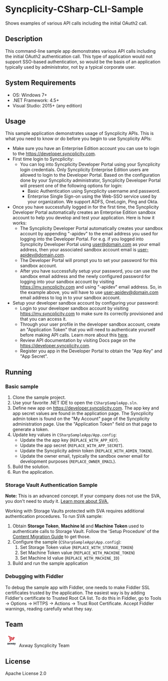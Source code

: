 # Syncplicity-CSharp-CLI-Sample

Shows examples of various API calls including the initial OAuth2 call.

## Description

This command-line sample app demonstrates various API calls including the initial OAuth2 authentication call.
This type of application would not support SSO-based authentication,
so would be the basis of an application typically used by administrator, not by a typical corporate user.

## System Requirements

* OS: Windows 7+
* .NET Framework: 4.5+
* Visual Studio: 2015+ (any edition)

## Usage

This sample application demonstrates usage of Syncplicity APIs. This is what you need to know or do before you begin to use Syncplicity APIs:

* Make sure you have an Enterprise Edition account you can use to login to the <https://developer.syncplicity.com>.
* First time login to Syncplicity:
  * You can log into Syncplicity Developer Portal using your Syncplicity login credentials.
    Only Syncplicity Enterprise Edition users are allowed to login to the Developer Portal.
    Based on the configuration done by your Syncplicity administrator,
    Syncplicity Developer Portal will present one of the following options for login:
    * Basic Authentication using Syncplicity username and password.
    * Enterprise Single Sign-on using the Web-SSO service used by your organization. We support ADFS, OneLogin, Ping and Okta.
* Once you have successfully logged in for the first time,
  the Syncplicity Developer Portal automatically creates an Enterprise Edition sandbox account to help you develop and test your application.
  Here is how it works:
  * The Syncplicity Developer Portal automatically creates your sandbox account
    by appending "-apidev" to the email address you used for logging into the Developer Portal.
    For e.g. if you logged into Syncplicity Developer Portal using user@domain.com as your email address,
    then your associated sandbox account email is user-apidev@domain.com.
  * The Developer Portal will prompt you to set your password for this sandbox account.
  * After you have successfully setup your password,
    you can use the sandbox email address and the newly configured password for logging into your sandbox account
    by visiting <https://my.syncplicity.com> and using "-apidev" email address.
    So, in the example above, you will have to use user-apidev@domain.com email address to log in to your sandbox account.
* Setup your developer sandbox account by configuring your password:
  * Login to your developer sandbox account by visiting <https://my.syncplicity.com> to make sure its correctly provisioned and that you can access it.
  * Through your user profile in the developer sandbox account,
    create an "Application Token" that you will need to authenticate yourself before making API calls.
    Learn more about this [here](https://syncplicity.zendesk.com/hc/en-us/articles/115002028926-Getting-Started-with-Syncplicity-APIs).
  * Review API documentation by visiting Docs page on the <https://developer.syncplicity.com>.
  * Register you app in the Developer Portal to obtain the "App Key" and "App Secret".
  
## Running

### Basic sample

1. Clone the sample project.
2. Use your favorite .NET IDE to open the `CSharpSampleApp.sln`.
3. Define new app on <https://developer.syncplicity.com>. The app key and app secret values are found in the application page.
  The Syncplicity admin token is found on the "My Account" page of the Syncplicity administration page.
  Use the "Application Token" field on that page to generate a token.
4. Update key values in `CSharpSampleApp/App.config`:
    * Update the the app key (`REPLACE_WITH_APP_KEY`).
    * Update the app secret (`REPLACE_WITH_APP_SECRET`).
    * Update the Syncplicity admin token (`REPLACE_WITH_ADMIN_TOKEN`).
    * Update the owner email, typically the sandbox owner email for development purposes (`REPLACE_OWNER_EMAIL`).
5. Build the solution.
6. Run the application.

### Storage Vault Authentication Sample

__Note:__ This is an advanced concept.
If your company does not use the SVA, you don't need to study it.
[Learn more about SVA.](https://syncplicity.zendesk.com/hc/en-us/articles/202659170-About-Syncplicity-StorageVaults-with-authentication-)

Working with Storage Vaults protected with SVA requires additional authentication procedures.
To run SVA sample:

1. Obtain **Storage Token**, **Machine Id** and **Machine Token**
    used to authenticate calls to Storage Vault.
    Follow the 'Setup Procedure' of the [Content Migration Guide](https://developer.syncplicity.com/content-migration-guide) to get those.
2. Configure the sample (`CSharpSampleApp\App.config`):
    1. Set Storage Token value (`REPLACE_WITH_STORAGE_TOKEN`)
    2. Set Machine Token value (`REPLACE_WITH_MACHINE_TOKEN`)
    3. Set Machine Id value (`REPLACE_WITH_MACHINE_ID`)
3. Build and run the sample application

### Debugging with Fiddler

To debug the sample app with Fiddler, one needs to make Fiddler SSL certificates trusted by the application.
The easiest way is by adding Fiddler's certificate to Trusted Root CA list.
To do this in Fiddler, go to Tools -> Options -> HTTPS -> Actions -> Trust Root Certificate.
Accept Fiddler warnings, reading carefully what they say.

## Team

![alt text][Axwaylogo] Axway Syncplicity Team

[Axwaylogo]: https://github.com/Axway-syncplicity/Assets/raw/master/AxwayLogoSmall.png  "Axway logo"

## License

Apache License 2.0
